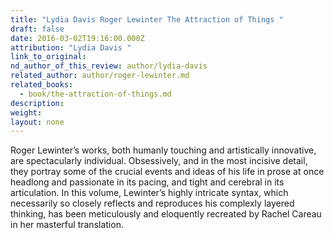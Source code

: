```yaml
---
title: "Lydia Davis Roger Lewinter The Attraction of Things "
draft: false
date: 2016-03-02T19:16:00.000Z
attribution: "Lydia Davis "
link_to_original:
nd_author_of_this_review: author/lydia-davis
related_author: author/roger-lewinter.md
related_books:
  - book/the-attraction-of-things.md
description:
weight:
layout: none
---
```

Roger Lewinter’s works, both humanly touching and artistically innovative, are spectacularly individual. Obsessively, and in the most incisive detail, they portray some of the crucial events and ideas of his life in prose at once headlong and passionate in its pacing, and tight and cerebral in its articulation. In this volume, Lewinter’s highly intricate syntax, which necessarily so closely reflects and reproduces his complexly layered thinking, has been meticulously and eloquently recreated by Rachel Careau in her masterful translation.

